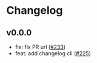 # Changelog

## v0.0.0

- fix: fix PR url ([#233](https://github.com/hi-ogawa/js-utils/pull/233))
- feat: add changelog cli ([#225](https://github.com/hi-ogawa/js-utils/pull/225))
